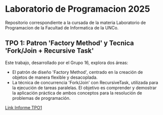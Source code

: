 # Laboratorio de Programacion 2025
Repositorio correspondiente a la cursada de la materia Laboratorio de Programacion de la Facultad de Informatica de la UNCo.

## TPO 1: Patron 'Factory Method' y Tecnica 'Fork/Join + Recursive Task'
Este trabajo, desarrollado por el Grupo 16, explora dos áreas:
- El patrón de diseño 'Factory Method', centrado en la creación de objetos de manera flexible y desacoplada.
- La técnica de concurrencia 'Fork/Join' con RecursiveTask, utilizada para la ejecución de tareas paralelas.
El objetivo es comprender y demostrar la aplicación práctica de ambos conceptos para la resolución de problemas de programación.

[Link Informe TPO1](https://docs.google.com/document/d/15ouBH6mqtyFgFOFW3gO527LFg4N5KLxveZAXXVW6Uac/edit?usp=sharing)
